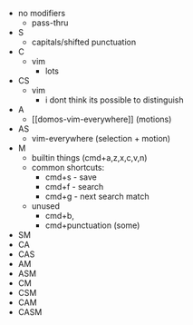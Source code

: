- no modifiers
	- pass-thru
- S
	- capitals/shifted punctuation
- C
	- vim
		- lots
- CS
	- vim
		- i dont think its possible to distinguish
- A
	- [[domos-vim-everywhere]] (motions)
- AS
	- vim-everywhere (selection + motion)
- M
	- builtin things (cmd+a,z,x,c,v,n)
	- common shortcuts:
		- cmd+s - save
		- cmd+f - search
		- cmd+g - next search match
	- unused
		- cmd+b,
		- cmd+punctuation (some)
- SM
- CA
- CAS
- AM
- ASM
- CM
- CSM
- CAM
- CASM
